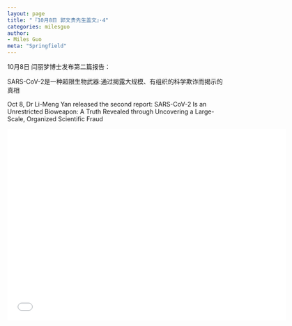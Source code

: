 ```yaml
---
layout: page
title: "『10月8日 郭文贵先生盖文』·4"
categories: milesguo
author:
- Miles Guo
meta: "Springfield"
---
```


10月8日 闫丽梦博士发布第二篇报告：

SARS-CoV-2是一种超限生物武器:通过揭露大规模、有组织的科学欺诈而揭示的真相

Oct 8, Dr Li-Meng Yan released the second report: SARS-CoV-2 Is an Unrestricted Bioweapon: A Truth Revealed through Uncovering a Large-Scale, Organized Scientific Fraud 

<center>
<iframe width="640" height="440" src="../../../../video/milesguo/2020_10_08_Miles_Guo_Getter_4.mp4" frameborder="0" allow="accelerometer; autoplay; encrypted-media; gyroscope; picture-in-picture" allowfullscreen></iframe>
</center>
